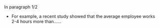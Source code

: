 In paragraph 1/2

- For example, a recent study showed that the average employee works 2-4 hours more than......
